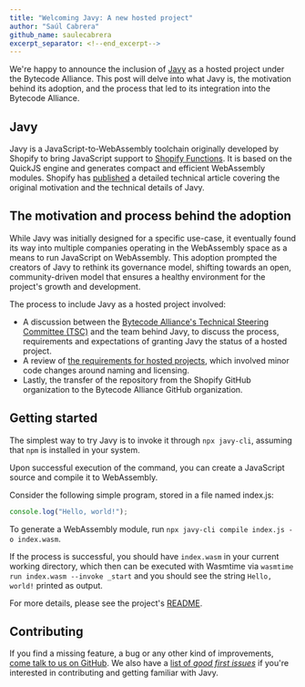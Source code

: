 ```yaml
---
title: "Welcoming Javy: A new hosted project"
author: "Saúl Cabrera"
github_name: saulecabrera
excerpt_separator: <!--end_excerpt-->
---
```


We're happy to announce the inclusion of
[Javy](https://github.com/bytecodealliance/javy/tree/main) as a hosted project
under the Bytecode Alliance.  This post will delve into what Javy is, the
motivation behind its adoption, and the process that led to its integration into
the Bytecode Alliance.
<!--end_excerpt-->

## Javy

Javy is a JavaScript-to-WebAssembly toolchain originally developed by Shopify to
bring JavaScript support to [Shopify
Functions](https://shopify.dev/docs/apps/functions/language-support/javascript).
It is based on the QuickJS engine and generates compact and efficient
WebAssembly modules. Shopify has
[published](https://shopify.engineering/javascript-in-webassembly-for-shopify-functions)
a detailed technical article covering the original motivation and the technical
details of Javy.

## The motivation and process behind the adoption

While Javy was initially designed for a specific use-case, it eventually found
its way into multiple companies operating in the WebAssembly space as a means to
run JavaScript on WebAssembly. This adoption prompted the creators of
Javy to rethink its governance model, shifting towards an open, community-driven
model that ensures a healthy environment for the project's growth and
development.

The process to include Javy as a hosted project involved:

* A discussion between the [Bytecode Alliance's Technical Steering Committee
  (TSC)](https://github.com/bytecodealliance/governance/blob/main/TSC/charter.md#bytecode-alliance-technical-steering-committee-charter)
  and the team behind Javy, to discuss the process, requirements and
  expectations of granting Javy the status of a hosted project. 
* A review of  [the requirements for hosted
  projects](https://github.com/bytecodealliance/governance/blob/main/TSC/charter.md#requirements-for-hosted-projects),
  which involved minor code changes around naming and licensing.
* Lastly, the transfer of the repository from the Shopify GitHub organization to
  the Bytecode Alliance GitHub organization.

## Getting started 

The simplest way to try Javy is to invoke it through `npx javy-cli`, assuming
that `npm` is installed in your system.

Upon successful execution of the command, you can create a JavaScript source and compile it to WebAssembly.

Consider the following simple program, stored in a file named index.js:

```javascript
console.log("Hello, world!");
```

To generate a WebAssembly module, run `npx javy-cli compile index.js -o
index.wasm`.

If the process is successful, you should have `index.wasm` in your current working
directory, which then can be executed with Wasmtime via `wasmtime run
index.wasm --invoke _start` and you should see the string `Hello, world!` printed as
output.


For more details, please see the project's [README](https://github.com/bytecodealliance/javy#javy).

## Contributing

If you find a missing feature, a bug or any other kind of improvements, [come
talk to us on GitHub](https://github.com/bytecodealliance/javy/issues/new/). We
also have a [list of _good first
issues_](https://github.com/bytecodealliance/javy/issues?q=is%3Aissue+is%3Aopen+label%3A%22good+first+issue%22)
if you're interested in contributing and getting familiar with Javy.

